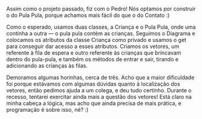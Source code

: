 Assim como o projeto passado, fiz com o Pedro! Nós optamos por construir o do Pula Pula, porque achamos mais fácil do que o do Contato :)

Como o esperado, usamos duas classes, a Criança e o Pula Pula, onde uma continha a outra — o pula pula contém as crianças. Seguimos o Diagrama e colocamos os atributos da classe Criança como privado e usamos o get para conseguir dar acesso a esses atributos. Criamos os vetores, um referente à fila de espera e outro referente às crianças que brincavam dentro do pula-pula, e também os métodos de entrar e sair, tirando e adicionando as crianças às filas.

Demoramos algumas horinhas, cerca de três. Acho que a maior dificuldade foi porque estávamos com algumas dúvidas quanto à localização dos vetores, então pedimos ajuda a um colega, e deu tudo certinho. Durante o recesso, tentarei exercitar ainda mais a questão dos vetores! Está claro na minha cabeça a lógica, mas acho que ainda precisa de mais prática, e programação é sobre isso, né? :)